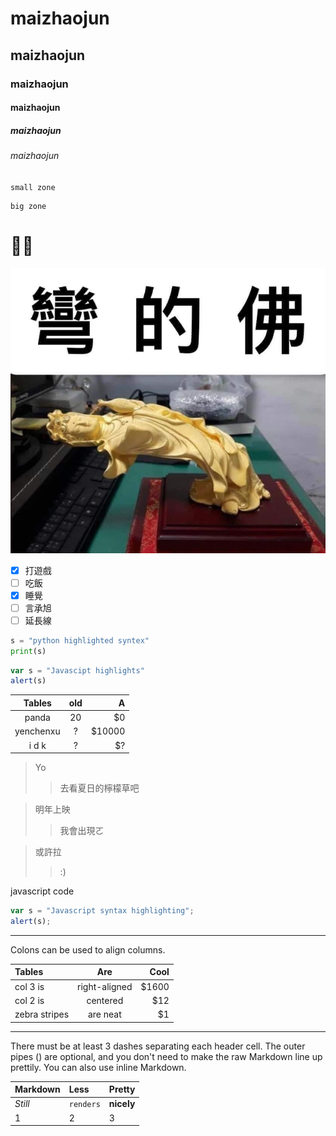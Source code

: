 # maizhaojun
## maizhaojun
### maizhaojun
#### maizhaojun
##### maizhaojun
###### maizhaojun

`small zone`
```
big zone
```
# :eyes::eyes:

![wonderful](wonderful.jpg "wonderful")

- [x] 打遊戲
- [ ] 吃飯
- [x] 睡覺
- [ ] 言承旭
- [ ] 延長線

```python
s = "python highlighted syntex"
print(s)
```

```js
var s = "Javascipt highlights"
alert(s)
```

|      Tables   |      old      |  A    |
|:-------------:|:-------------:| -----:|
|    panda      |   20          |   $0  |
|    yenchenxu  |   ?           | $10000|
|    i d k      |   ?           |    $? |

>Yo
>>去看夏日的檸檬草吧

>明年上映
>>我會出現ㄛ

>或許拉
>>:)

javascript code

```js
var s = "Javascript syntax highlighting";
alert(s);
```
---
<p>Colons can be used to align columns.<p>
  
| Tables        | Are           | Cool |
| :------------ |:-------------:| ----:|
| col 3 is      | right-aligned | $1600|
| col 2 is      | centered      |   $12|
| zebra stripes | are neat      |    $1|

---
<p>There must be at least 3 dashes separating each header cell.
The outer pipes () are optional, and you don't need to make the
raw Markdown line up prettily. You can also use inline Markdown.</p>

| Markdown      | Less          | Pretty |
| :------------ |:------------- | :------|
| *Still*       | `renders`     | **nicely** |
| 1             | 2             | 3      |
